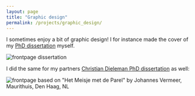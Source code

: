 ```yaml
---
layout: page
title: "Graphic design"
permalink: /projects/graphic_design/
---
```


I sometimes enjoy a bit of graphic design! I for instance made the cover of my [PhD dissertation](https://repository.tudelft.nl/islandora/object/uuid:48ed7edc-934e-4dfc-b35c-fe04d55caee1?collection=research) myself.

![frontpage dissertation](/images/frontpage_dissertation.png)

I did the same for my partners [Christian Dieleman PhD dissertation](https://www.lmpv.nl/theses/phd-thesis-christian-d-dieleman/) as well:


![frontpage based on "Het Meisje met de Parel" by Johannes Vermeer, Maurithuis, Den Haag, NL ](/images/chris_voorkant.png)

